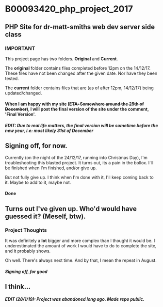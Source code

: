 # B00093420_php_project_2017
PHP Site for dr-matt-smiths web dev server side class
---
### IMPORTANT

This project page has two folders. **Original** and **Current**.

The **original** folder contains files completed before 12pm on the 14/12/17. These files have not been changed after the given date. Nor have they been tested.

The **current** folder contains files that are (as of after 12pm, 14/12/17) being updated/changed. 

#### When I am happy with my site (~~ETA: Somewhere around the 25th of December~~), I will post the final version of the site under the comment, 'Final Version'. 
##### EDIT: Due to real life matters, the final version will be sometime before the new year, i.e: most likely 31st of December

Signing off, for now.
---
Currently (on the night of the 24/12/17, running into Christmas Day), I'm troubleshooting this blasted project. It turns out, its a pain in the bollox. I'll be finished when I'm finished, and/or give up. 

But not fully give up. I think when I'm done with it, I'll keep coming back to it. Maybe to add to it, maybe not.

#### Done
Turns out I've given up. Who'd would have guessed it? (Meself, btw). 
---

### Project Thoughts
It was definitely a **lot** bigger and more complex than I thought it would be. I underestimated the amount of work I would have to do to complete the site, and it probably shows.

Oh well. There's always next time. And by that, I mean the repeat in August.

##### Signing off, for good
I think...
---
##### EDIT (28/1/19): Project was abandoned long ago. Made repo public.
